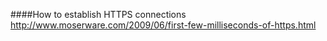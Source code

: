 ####How to establish HTTPS connections
http://www.moserware.com/2009/06/first-few-milliseconds-of-https.html
